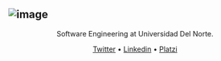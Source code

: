 ![image](https://user-images.githubusercontent.com/10078203/88257987-aab59e00-cc84-11ea-85ae-9ff2dd118083.png)
---
<p align ="center"> Software Engineering at Universidad Del Norte. </p>
<p align="center">
  <a href="https://twitter.com/amstrongm29">Twitter</a> •
  <a href="https://www.linkedin.com/in/amstrongmonachello/">Linkedin</a> •
  <a href="https://platzi.com/@amstrongmonachello/">Platzi</a> 
</p>




